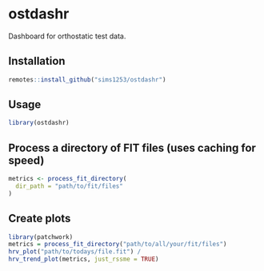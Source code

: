 # ostdashr

Dashboard for orthostatic test data.

## Installation

```r
remotes::install_github("sims1253/ostdashr")
```

## Usage

```r
library(ostdashr)
```

## Process a directory of FIT files (uses caching for speed)

```r
metrics <- process_fit_directory(
  dir_path = "path/to/fit/files"
)
```

## Create plots

```r
library(patchwork)
metrics = process_fit_directory("path/to/all/your/fit/files")
hrv_plot("path/to/todays/file.fit") / 
hrv_trend_plot(metrics, just_rssme = TRUE)
```
